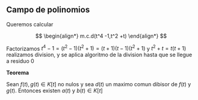 ## Campo de polinomios

Queremos calcular 

$$
\begin{align*}
m.c.d(t^4 -1,t^2 +t)
\end{align*}
$$

Factorizamos $t^4-1 = (t^2-1)(t^2 + 1) = (t+1)(t-1)(t^2 + 1)$ y $t^2 +t = t(t+1)$ realizamos division, y se aplica algoritmo de la division hasta que se llegue a residuo 0


**Teorema**

Sean $f(t),g(t) \in K[t]$ no nulos y sea $d(t)$ un maximo comun dibisor de $f(t)$ y $g(t)$. Entonces existen $a(t)$ y $b(t) \in K[t]$
